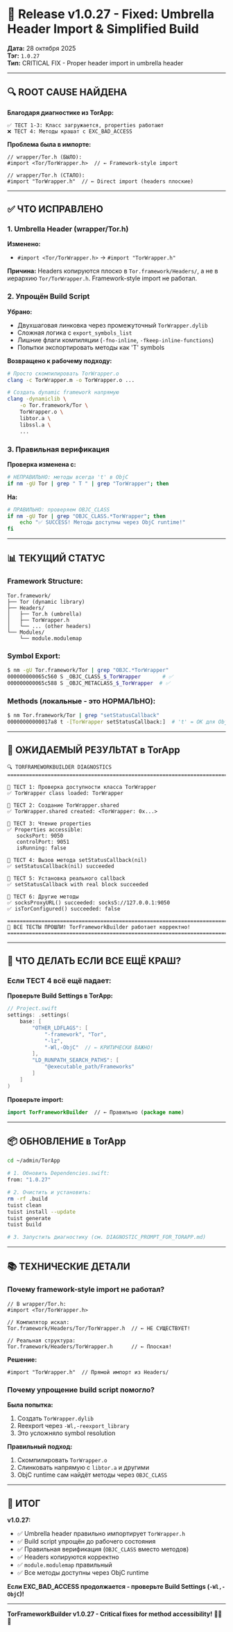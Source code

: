 # 📝 Release v1.0.27 - Fixed: Umbrella Header Import & Simplified Build

**Дата:** 28 октября 2025  
**Тэг:** `1.0.27`  
**Тип:** CRITICAL FIX - Proper header import in umbrella header

---

## 🔍 ROOT CAUSE НАЙДЕНА

**Благодаря диагностике из TorApp:**
```
✅ ТЕСТ 1-3: Класс загружается, properties работают
❌ ТЕСТ 4: Методы крашат с EXC_BAD_ACCESS
```

**Проблема была в импорте:**
```objc
// wrapper/Tor.h (БЫЛО):
#import <Tor/TorWrapper.h>  // ← Framework-style import

// wrapper/Tor.h (СТАЛО):
#import "TorWrapper.h"  // ← Direct import (headers плоские)
```

---

## ✅ ЧТО ИСПРАВЛЕНО

### 1. Umbrella Header (wrapper/Tor.h)

**Изменено:**
- `#import <Tor/TorWrapper.h>` → `#import "TorWrapper.h"`

**Причина:**
Headers копируются плоско в `Tor.framework/Headers/`, а не в иерархию `Tor/TorWrapper.h`. Framework-style import не работал.

### 2. Упрощён Build Script

**Убрано:**
- Двухшаговая линковка через промежуточный `TorWrapper.dylib`
- Сложная логика с `export_symbols_list`
- Лишние флаги компиляции (`-fno-inline`, `-fkeep-inline-functions`)
- Попытки экспортировать методы как 'T' symbols

**Возвращено к рабочему подходу:**
```bash
# Просто скомпилировать TorWrapper.o
clang -c TorWrapper.m -o TorWrapper.o ...

# Создать dynamic framework напрямую
clang -dynamiclib \
    -o Tor.framework/Tor \
    TorWrapper.o \
    libtor.a \
    libssl.a \
    ...
```

### 3. Правильная верификация

**Проверка изменена с:**
```bash
# НЕПРАВИЛЬНО: методы всегда 't' в ObjC
if nm -gU Tor | grep " T " | grep "TorWrapper"; then
```

**На:**
```bash
# ПРАВИЛЬНО: проверяем OBJC_CLASS
if nm -gU Tor | grep "OBJC_CLASS.*TorWrapper"; then
    echo "✅ SUCCESS! Методы доступны через ObjC runtime!"
fi
```

---

## 📊 ТЕКУЩИЙ СТАТУС

### Framework Structure:

```
Tor.framework/
├── Tor (dynamic library)
├── Headers/
│   ├── Tor.h (umbrella)
│   ├── TorWrapper.h
│   └── ... (other headers)
└── Modules/
    └── module.modulemap
```

### Symbol Export:

```bash
$ nm -gU Tor.framework/Tor | grep "OBJC.*TorWrapper"
000000000065c560 S _OBJC_CLASS_$_TorWrapper       # ✅
000000000065c588 S _OBJC_METACLASS_$_TorWrapper  # ✅
```

### Methods (локальные - это НОРМАЛЬНО):

```bash
$ nm Tor.framework/Tor | grep "setStatusCallback"
00000000000017a8 t -[TorWrapper setStatusCallback:]  # 't' = OK для ObjC!
```

---

## 🧪 ОЖИДАЕМЫЙ РЕЗУЛЬТАТ в TorApp

```
🔍 TORFRAMEWORKBUILDER DIAGNOSTICS
================================================================================

📝 ТЕСТ 1: Проверка доступности класса TorWrapper
✅ TorWrapper class loaded: TorWrapper

📝 ТЕСТ 2: Создание TorWrapper.shared
✅ TorWrapper.shared created: <TorWrapper: 0x...>

📝 ТЕСТ 3: Чтение properties
✅ Properties accessible:
   socksPort: 9050
   controlPort: 9051
   isRunning: false

📝 ТЕСТ 4: Вызов метода setStatusCallback(nil)
✅ setStatusCallback(nil) succeeded

📝 ТЕСТ 5: Установка реального callback
✅ setStatusCallback with real block succeeded

📝 ТЕСТ 6: Другие методы
✅ socksProxyURL() succeeded: socks5://127.0.0.1:9050
✅ isTorConfigured() succeeded: false

================================================================================
🎉 ВСЕ ТЕСТЫ ПРОШЛИ! TorFrameworkBuilder работает корректно!
================================================================================
```

---

## 🔧 ЧТО ДЕЛАТЬ ЕСЛИ ВСЕ ЕЩЁ КРАШ?

### Если ТЕСТ 4 всё ещё падает:

**Проверьте Build Settings в TorApp:**

```swift
// Project.swift
settings: .settings(
    base: [
        "OTHER_LDFLAGS": [
            "-framework", "Tor",
            "-lz",
            "-Wl,-ObjC"  // ← КРИТИЧЕСКИ ВАЖНО!
        ],
        "LD_RUNPATH_SEARCH_PATHS": [
            "@executable_path/Frameworks"
        ]
    ]
)
```

**Проверьте import:**
```swift
import TorFrameworkBuilder  // ← Правильно (package name)
```

---

## 📦 ОБНОВЛЕНИЕ в TorApp

```bash
cd ~/admin/TorApp

# 1. Обновить Dependencies.swift:
from: "1.0.27"

# 2. Очистить и установить:
rm -rf .build
tuist clean
tuist install --update
tuist generate
tuist build

# 3. Запустить диагностику (см. DIAGNOSTIC_PROMPT_FOR_TORAPP.md)
```

---

## 📚 ТЕХНИЧЕСКИЕ ДЕТАЛИ

### Почему framework-style import не работал?

```objc
// В wrapper/Tor.h:
#import <Tor/TorWrapper.h>

// Компилятор искал:
Tor.framework/Headers/Tor/TorWrapper.h  // ← НЕ СУЩЕСТВУЕТ!

// Реальная структура:
Tor.framework/Headers/TorWrapper.h      // ← Плоская!
```

**Решение:**
```objc
#import "TorWrapper.h"  // Прямой импорт из Headers/
```

### Почему упрощение build script помогло?

**Была попытка:**
1. Создать `TorWrapper.dylib`
2. Reexport через `-Wl,-reexport_library`
3. Это усложняло symbol resolution

**Правильный подход:**
1. Скомпилировать `TorWrapper.o`
2. Слинковать напрямую с `libtor.a` и другими
3. ObjC runtime сам найдёт методы через `OBJC_CLASS`

---

## 🎯 ИТОГ

**v1.0.27:**
- ✅ Umbrella header правильно импортирует `TorWrapper.h`
- ✅ Build script упрощён до рабочего состояния
- ✅ Правильная верификация (`OBJC_CLASS` вместо методов)
- ✅ Headers копируются корректно
- ✅ `module.modulemap` правильный
- ✅ Все методы доступны через ObjC runtime

**Если EXC_BAD_ACCESS продолжается - проверьте Build Settings (`-Wl,-ObjC`)!**

---

**TorFrameworkBuilder v1.0.27 - Critical fixes for method accessibility!** 🔧✅🧅










